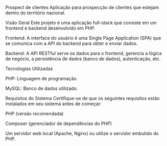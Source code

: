 Prospect de clientes
Aplicação para prospecção de clientes que estejam dentro do território nacional.

Visão Geral
Este projeto é uma aplicação full-stack que consiste em um frontend e backend desenvolvido em PHP.

Frontend: A interface do usuário é uma Single Page Application (SPA) que se comunica com a API do backend para obter e enviar dados.

Backend: A API RESTful serve os dados para o frontend, gerencia a lógica de negócio, a persistência de dados (banco de dados), autenticação, etc.

Tecnologias Utilizadas

PHP: Linguagem de programação.

MySQL: Banco de dados utilizado.

Requisitos do Sistema
Certifique-se de que os seguintes requisitos estão instalados em seu sistema antes de começar:

PHP (versão recomendada)

Composer (gerenciador de dependências do PHP)

Um servidor web local (Apache, Nginx) ou utilize o servidor embutido do PHP.

